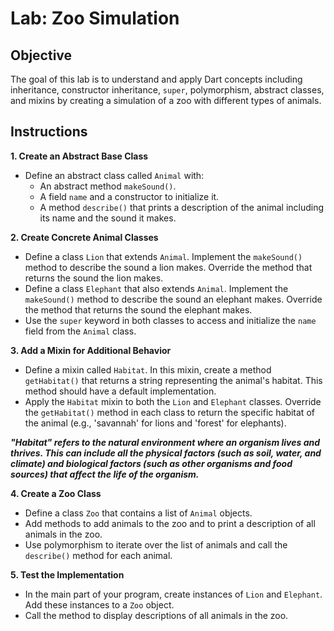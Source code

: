 # Lab: Zoo Simulation 

## Objective
The goal of this lab is to understand and apply Dart concepts including inheritance, constructor inheritance, `super`, polymorphism, abstract classes, and mixins by creating a simulation of a zoo with different types of animals.

## Instructions

**1. Create an Abstract Base Class**
- Define an abstract class called `Animal` with:
  - An abstract method `makeSound()`.
  - A field `name` and a constructor to initialize it.
  - A method `describe()` that prints a description of the animal including its name and the sound it makes.
        
**2. Create Concrete Animal Classes**
- Define a class `Lion` that extends `Animal`. Implement the `makeSound()` method to describe the sound a lion makes. Override the method that returns the sound the lion makes.
- Define a class `Elephant` that also extends `Animal`. Implement the `makeSound()` method to describe the sound an elephant makes. Override the method that returns the sound the elephant makes.
- Use the `super` keyword in both classes to access and initialize the `name` field from the `Animal` class.
    
**3. Add a Mixin for Additional Behavior**
- Define a mixin called `Habitat`. In this mixin, create a method `getHabitat()` that returns a string representing the animal's habitat. This method should have a default implementation.
- Apply the `Habitat` mixin to both the `Lion` and `Elephant` classes. Override the `getHabitat()` method in each class to return the specific habitat of the animal (e.g., 'savannah' for lions and 'forest' for elephants).
    
***"Habitat" refers to the natural environment where an organism lives and thrives. This can include all the physical factors (such as soil, water, and climate) and biological factors (such as other organisms and food sources) that affect the life of the organism.***

    
**4. Create a Zoo Class**
- Define a class `Zoo` that contains a list of `Animal` objects.
- Add methods to add animals to the zoo and to print a description of all animals in the zoo.
- Use polymorphism to iterate over the list of animals and call the `describe()` method for each animal.
    
**5. Test the Implementation**
- In the main part of your program, create instances of `Lion` and `Elephant`. Add these instances to a `Zoo` object.
- Call the method to display descriptions of all animals in the zoo.


